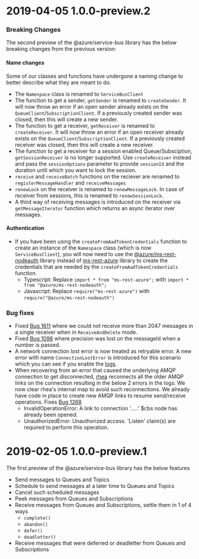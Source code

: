 # 2019-04-05 1.0.0-preview.2

### Breaking Changes

The second preview of the @azure/service-bus library has the below breaking changes from the previous
version:

#### Name changes

Some of our classes and functions have undergone a naming change to better describe what they are
meant to do.

* The `Namespace` class is renamed to `ServiceBusClient`
* The function to get a sender, `getSender` is renamed to `createSender`. It will now throw an error
 if an open sender already exists on the `QueueClient`/`SubscriptionClient`. If a previously created
 sender was closed, then this will create a new sender.
* The function to get a receiver, `getReceiver` is renamed to `createReceiver`. It will now throw an error
 if an open receiver already exists on the `QueueClient`/`SubscriptionClient`. If a previously created
 receiver was closed, then this will create a new receiver.
* The function to get a receiver for a session enabled Queue/Subsciption, `getSessionReceiver` is no
longer supported. Use `createReceiver` instead and pass the `sessionOptions` parameter to provide
`sessionId` and the duration until which you want to lock the session.
* `receive` and `receiveBatch` functions on the reciever are renamed to `registerMessageHandler` and
`receiveMessages`
* `renewLock` on the receiver is renamed to `renewMessageLock`. In case of receiver from sessions,
this is renamed to `renewSessionLock`.
* A third way of receiving messages is introduced on the receiver via `getMessageIterator` function
which returns an async iterator over messages.

#### Authentication

- If you have been using the `createFromAadTokenCredentials` function to create an instance of the 
`Namespace` class (which is now `ServiceBusClient`), you will now need to use the
[@azure/ms-rest-nodeauth](https://www.npmjs.com/package/@azure/ms-rest-nodeauth) 
library instead of [ms-rest-azure](https://www.npmjs.com/package/ms-rest-azure) library to create 
the credentials that are needed by the `createFromAadTokenCredentials` function.
    - Typescript: Replace `import * from "ms-rest-azure";` with `import * from "@azure/ms-rest-nodeauth";`
    - Javascript: Replace `require("ms-rest-azure")` with `require("@azure/ms-rest-nodeauth")`

### Bug fixes

- Fixed [Bug 1611](https://github.com/Azure/azure-sdk-for-js/issues/1611) where we could not receive 
 more than 2047 messages in a single receiver when in `ReceiveAndDelete` mode. 
- Fixed [Bug 1098](https://github.com/Azure/azure-sdk-for-js/issues/1098) where precision was lost
on the messageId when a number is passed.
- A network connection lost error is now treated as retryable error. A new error with name `ConnectionLostError` 
is introduced for this scenario which you can see if you enable the [logs](https://github.com/Azure/azure-sdk-for-js/tree/master/sdk/servicebus/service-bus#enable-logs).
- When recovering from an error that caused the underlying AMQP connection to get disconnected, 
[rhea](https://github.com/amqp/rhea/issues/205) reconnects all the older AMQP links on the connection 
resulting in the below 2 errors in the logs. We now clear rhea's internal map to avoid such reconnections. 
We already have code in place to create new AMQP links to resume send/receive operations. Fixes
[Bug 1268](https://github.com/Azure/azure-sdk-for-js/issues/1268)
    - InvalidOperationError: A link to connection '.....' $cbs node has already been opened.
    - UnauthorizedError: Unauthorized access. 'Listen' claim(s) are required to perform this operation.


# 2019-02-05 1.0.0-preview.1

The first preview of the @azure/service-bus library has the below features
- Send messages to Queues and Topics
- Schedule to send messages at a later time to Queues and Topics
- Cancel such scheduled messages
- Peek messages from Queues and Subscriptions
- Receive messages from Queues and Subscriptions, settle them in 1 of 4 ways
    - `complete()`
    - `abandon()`
    - `defer()`
    - `deadletter()`
- Receive messages that were deferred or deadletter from Queues and Subscriptions
